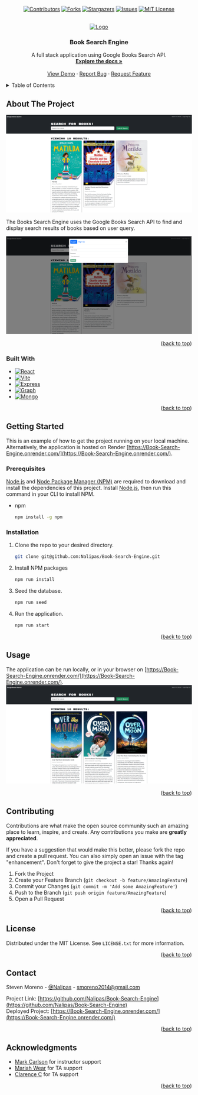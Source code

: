 <!-- Improved compatibility of back to top link: See: https://github.com/othneildrew/Best-README-Template/pull/73 -->
<a name="readme-top"></a>
<div align="center">

[![Contributors][contributors-shield]][contributors-url]
[![Forks][forks-shield]][forks-url]
[![Stargazers][stars-shield]][stars-url]
[![Issues][issues-shield]][issues-url]
[![MIT License][license-shield]][license-url]

</div>


<!-- PROJECT LOGO -->
<br />
<div align="center">
  <a href="https://github.com/Nalipas/Book-Search-Engine">
    <img src="https://media.tenor.com/q1A3UVgCQC0AAAAi/pepega-reading.gif" alt="Logo" width="80" height="80">
  </a>

<h3 align="center">Book Search Engine</h3>

  <p align="center">
    A full stack application using Google Books Search API.
    <br />
    <a href="https://github.com/Nalipas/Book-Search-Engine"><strong>Explore the docs »</strong></a>
    <br />
    <br />
    <a href="https://github.com/Nalipas/Book-Search-Engine">View Demo</a>
    ·
    <a href="https://github.com/Nalipas/Book-Search-Engine/issues/new?labels=bug&template=bug-report---.md">Report Bug</a>
    ·
    <a href="https://github.com/Nalipas/Book-Search-Engine/issues/new?labels=enhancement&template=feature-request---.md">Request Feature</a>
  </p>
</div>



<!-- TABLE OF CONTENTS -->
<details>
  <summary>Table of Contents</summary>
  <ol>
    <li>
      <a href="#about-the-project">About The Project</a>
      <ul>
        <li><a href="#built-with">Built With</a></li>
      </ul>
    </li>
    <li>
      <a href="#getting-started">Getting Started</a>
      <ul>
        <li><a href="#prerequisites">Prerequisites</a></li>
        <li><a href="#installation">Installation</a></li>
      </ul>
    </li>
    <li><a href="#usage">Usage</a></li>
    <li><a href="#contributing">Contributing</a></li>
    <li><a href="#license">License</a></li>
    <li><a href="#contact">Contact</a></li>
    <li><a href="#acknowledgments">Acknowledgments</a></li>
  </ol>
</details>



<!-- ABOUT THE PROJECT -->
## About The Project

<img src="./public/GoogleBooksSearch1.png">

The Books Search Engine uses the Google Books Search API to find and display search results of books based on user query.

<img src="./public/GoogleBooksSearch2.png">

<p align="right">(<a href="#readme-top">back to top</a>)</p>



### Built With

* [![React][React.js]][React-url]
* [![Vite][Vite.js]][Vite-url]
* [![Express][Express.js]][Express-url]
* [![Graph][GraphQL]][GraphQL-url]
* [![Mongo][MongoDB]][MongoDB-url]


<p align="right">(<a href="#readme-top">back to top</a>)</p>



<!-- GETTING STARTED -->
## Getting Started

This is an example of how to get the project running on your local machine. Alternatively, the application is hosted on Render [https://Book-Search-Engine.onrender.com/](https://Book-Search-Engine.onrender.com/).

### Prerequisites

<a href="https://nodejs.org/en/download/package-manager">Node.js</a> and <a href="https://docs.npmjs.com/downloading-and-installing-node-js-and-npm">Node Package Manager (NPM)</a> are required to download and install the dependencies of this project. Install <a href="https://nodejs.org/en/download/package-manager">Node.js</a>, then run this command in your CLI to install NPM.
* npm
  ```sh
  npm install -g npm
  ```

### Installation

1. Clone the repo to your desired directory.
   ```sh
   git clone git@github.com:Nalipas/Book-Search-Engine.git
   ```
2. Install NPM packages
   ```sh
   npm run install
   ```
3. Seed the database.
    ```sh
    npm run seed
4. Run the application.
    ```sh
    npm run start
<p align="right">(<a href="#readme-top">back to top</a>)</p>



<!-- USAGE EXAMPLES -->
## Usage

The application can be run locally, or in your browser on [https://Book-Search-Engine.onrender.com/](https://Book-Search-Engine.onrender.com/).
<img src="./public/GoogleBooksSearch3.png">

<p align="right">(<a href="#readme-top">back to top</a>)</p>



<!-- CONTRIBUTING -->
## Contributing

Contributions are what make the open source community such an amazing place to learn, inspire, and create. Any contributions you make are **greatly appreciated**.

If you have a suggestion that would make this better, please fork the repo and create a pull request. You can also simply open an issue with the tag "enhancement".
Don't forget to give the project a star! Thanks again!

1. Fork the Project
2. Create your Feature Branch (`git checkout -b feature/AmazingFeature`)
3. Commit your Changes (`git commit -m 'Add some AmazingFeature'`)
4. Push to the Branch (`git push origin feature/AmazingFeature`)
5. Open a Pull Request

<p align="right">(<a href="#readme-top">back to top</a>)</p>



<!-- LICENSE -->
## License

Distributed under the MIT License. See `LICENSE.txt` for more information.

<p align="right">(<a href="#readme-top">back to top</a>)</p>



<!-- CONTACT -->
## Contact

Steven Moreno - [@Nalipas](https://github.com/Nalipas) - smoreno2014@gmail.com <br>

Project Link: [https://github.com/Nalipas/Book-Search-Engine](https://github.com/Nalipas/Book-Search-Engine)<br>
Deployed Project: [https://Book-Search-Engine.onrender.com/](https://Book-Search-Engine.onrender.com/)

<p align="right">(<a href="#readme-top">back to top</a>)</p>



<!-- ACKNOWLEDGMENTS -->
## Acknowledgments

* [Mark Carlson](https://github.com/mark-carlson) for instructor support
* [Mariah Wear](https://github.com/mariahw4) for TA support
* [Clarence C]() for TA support

<p align="right">(<a href="#readme-top">back to top</a>)</p>



<!-- MARKDOWN LINKS & IMAGES -->
<!-- https://www.markdownguide.org/basic-syntax/#reference-style-links -->
[contributors-shield]: https://img.shields.io/github/contributors/Nalipas/Book-Search-Engine.svg?style=for-the-badge
[contributors-url]: https://github.com/Nalipas/Book-Search-Engine/graphs/contributors
[forks-shield]: https://img.shields.io/github/forks/Nalipas/Book-Search-Engine.svg?style=for-the-badge
[forks-url]: https://github.com/Nalipas/Book-Search-Engine/network/members
[stars-shield]: https://img.shields.io/github/stars/Nalipas/Book-Search-Engine.svg?style=for-the-badge
[stars-url]: https://github.com/Nalipas/Book-Search-Engine/stargazers
[issues-shield]: https://img.shields.io/github/issues/Nalipas/Book-Search-Engine.svg?style=for-the-badge
[issues-url]: https://github.com/Nalipas/Book-Search-Engine/issues
[license-shield]: https://img.shields.io/github/license/Nalipas/Book-Search-Engine.svg?style=for-the-badge
[license-url]: https://github.com/Nalipas/Book-Search-Engine/blob/master/LICENSE.txt
[product-screenshot]: images/screenshot.png

[React.js]: https://img.shields.io/badge/React-20232A?style=for-the-badge&logo=react&logoColor=61DAFB
[React-url]: https://reactjs.org/
[Vite.js]: https://img.shields.io/badge/Vite-646CFF?style=for-the-badge&logo=Vite&logoColor=white
[Vite-url]: https://vitejs.dev
[Express.js]: https://img.shields.io/badge/express-000000?style=for-the-badge&logo=express&logoColor=white
[Express-url]: https://expressjs.com
[GraphQL]: https://img.shields.io/badge/GraphQL-E434AA?style=for-the-badge&logo=graphql&logoColor=white
[GraphQL-url]: https://graphql.org/
[MongoDB]: https://img.shields.io/badge/-MongoDB-13aa52?style=for-the-badge&logo=mongodb&logoColor=white
[MongoDB-url]: https://www.mongodb.com
